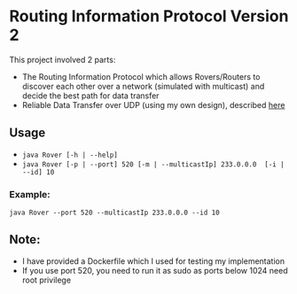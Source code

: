 # Routing Information Protocol Version 2
This project involved 2 parts:
- The Routing Information Protocol which allows Rovers/Routers to discover each other over a network (simulated with multicast) and decide the best path for data transfer
- Reliable Data Transfer over UDP (using my own design), described [here](https://github.com/aneesh-joshi/routing-information-protocol-v2/blob/master/JRTP%20Specification.pdf)

## Usage
- `java Rover [-h | --help]`
- `java Rover [-p | --port] 520 [-m | --multicastIp] 233.0.0.0  [-i | --id] 10`

### Example:
`java Rover --port 520 --multicastIp 233.0.0.0 --id 10`

## Note:
- I have provided a Dockerfile which I used for testing my implementation
- If you use port 520, you need to run it as sudo as ports below 1024 need root privilege
